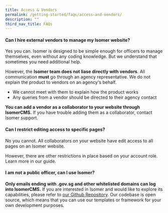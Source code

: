 ```yaml
---
title: Access & Vendors
permalink: /getting-started/faqs/access-and-vendors/
description: ""
third_nav_title: FAQs
---
```

#### Can I hire external vendors to manage my Isomer website?

Yes you can. Isomer is designed to be simple enough for officers to manage themselves, even without any coding knowledge. But we understand that sometimes you need additional help.

However, the **Isomer team does not liase directly with vendors**. All communication **must** go through an agency representative. We do not  explain the product to vendors on an agency's behalf.

- We cannot meet with them to explain how the product works
- Any queries from a vendor should be directed to their agency contact

**You can add a vendor as a collaborator to your website through IsomerCMS.** If you have trouble adding them as a collaborator, contact Isomer support.

#### Can I restrict editing access to specific pages?
No you cannot. All collaborators on your website have edit access to all pages on an Isomer website. 

However, there are other restrictions in place based on your account role. Learn more in our guide.

#### I am not a public officer, can I use Isomer?

**Only emails ending with .gov.sg and other whitelisted domains can log into IsomerCMS.** If you are interested in Isomer and would like to explore its capabilities, please refer to [our Github Repository](https://github.com/isomerpages). Our codebase is open source, which means that you can use our templates or framework for your own development purposes.